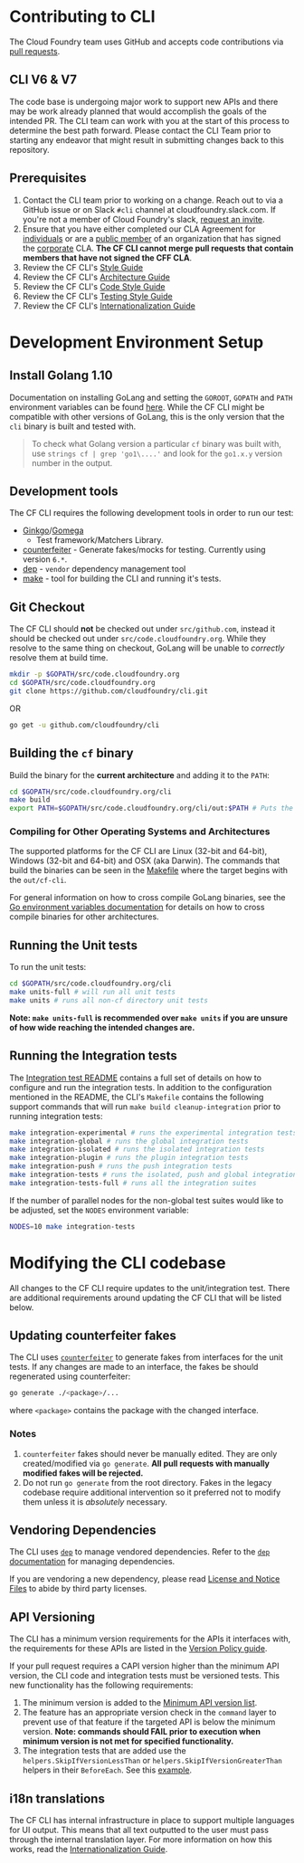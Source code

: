 # Contributing to CLI

The Cloud Foundry team uses GitHub and accepts code contributions via [pull
requests](https://help.github.com/articles/about-pull-requests/).

## CLI V6 & V7

The code base is undergoing major work to support new APIs and there may be work
already planned that would accomplish the goals of the intended PR. The CLI team
can work with you at the start of this process to determine the best path
forward. Please contact the CLI Team prior to starting any endeavor that might
result in submitting changes back to this repository.

## Prerequisites
1. Contact the CLI team prior to working on a change. Reach out to via a GitHub
   issue or on Slack `#cli` channel at cloudfoundry.slack.com. If you're not a
   member of Cloud Foundry's slack, [request an
   invite](https://slack.cloudfoundry.org/).
1. Ensure that you have either completed our CLA Agreement for
   [individuals](https://www.cloudfoundry.org/pdfs/CFF_Individual_CLA.pdf) or
   are a [public
   member](https://help.github.com/articles/publicizing-or-hiding-organization-membership/)
   of an organization that has signed the
   [corporate](https://www.cloudfoundry.org/pdfs/CFF_Corporate_CLA.pdf) CLA.
   **The CF CLI cannot merge pull requests that contain members that have not
   signed the CFF CLA**.
1. Review the CF CLI's [Style
   Guide](https://github.com/cloudfoundry/cli/wiki/CF-CLI-Style-Guide)
1. Review the CF CLI's [Architecture
   Guide](https://github.com/cloudfoundry/cli/wiki/Architecture-Guide)
1. Review the CF CLI's [Code Style
   Guide](https://github.com/cloudfoundry/cli/wiki/Code-Style-Guide)
1. Review the CF CLI's [Testing Style
   Guide](https://github.com/cloudfoundry/cli/wiki/Testing-Style-Guide)
1. Review the CF CLI's [Internationalization
   Guide](https://github.com/cloudfoundry/cli/wiki/Internationalization-Guide)

# Development Environment Setup

## Install Golang 1.10

Documentation on installing GoLang and setting the `GOROOT`, `GOPATH` and `PATH`
environment variables can be found [here](https://golang.org/doc/install). While
the CF CLI might be compatible with other versions of GoLang, this is the only
version that the `cli` binary is built and tested with.

> To check what Golang version a particular `cf` binary was built with, use
> `strings cf | grep 'go1\....'` and look for the `go1.x.y` version number in
> the output.

## Development tools

The CF CLI requires the following development tools in order to run our test:
- [Ginkgo](https://github.com/onsi/ginkgo)/[Gomega](https://github.com/onsi/gomega)
  - Test framework/Matchers Library.
- [counterfeiter](https://github.com/maxbrunsfeld/counterfeiter) - Generate
  fakes/mocks for testing. Currently using version `6.*`.
- [dep](https://github.com/golang/dep) - `vendor` dependency management tool
- [make](https://www.gnu.org/software/make/) - tool for building the CLI and
  running it's tests.

## Git Checkout

The CF CLI should **not** be checked out under `src/github.com`, instead it
should be checked out under `src/code.cloudfoundry.org`. While they resolve to
the same thing on checkout, GoLang will be unable to _correctly_ resolve them at
build time.

```bash
mkdir -p $GOPATH/src/code.cloudfoundry.org
cd $GOPATH/src/code.cloudfoundry.org
git clone https://github.com/cloudfoundry/cli.git
```

OR

```bash
go get -u github.com/cloudfoundry/cli
```

## Building the `cf` binary

Build the binary for the **current architecture** and adding it to the `PATH`:
```bash
cd $GOPATH/src/code.cloudfoundry.org/cli
make build
export PATH=$GOPATH/src/code.cloudfoundry.org/cli/out:$PATH # Puts the built CLI first in your PATH
```

### Compiling for Other Operating Systems and Architectures

The supported platforms for the CF CLI are Linux (32-bit and 64-bit), Windows
(32-bit and 64-bit) and OSX (aka Darwin). The commands that build the binaries
can be seen in the [Makefile](/Makefile) where the target begins with the
`out/cf-cli`.


For general information on how to cross compile GoLang binaries, see the [Go
environment variables
documentation](https://golang.org/doc/install/source#environment) for details on
how to cross compile binaries for other architectures.

## Running the Unit tests

To run the unit tests:
```bash
cd $GOPATH/src/code.cloudfoundry.org/cli
make units-full # will run all unit tests
make units # runs all non-cf directory unit tests
```

**Note: `make units-full` is recommended over `make units` if you are unsure of
how wide reaching the intended changes are.**

## Running the Integration tests

The [Integration test README](/integration/README.md) contains a full set of
details on how to configure and run the integration tests. In addition to the
configuration mentioned in the README, the CLI's `Makefile` contains the
following support commands that will run `make build cleanup-integration` prior
to running integration tests:

```bash
make integration-experimental # runs the experimental integration tests
make integration-global # runs the global integration tests
make integration-isolated # runs the isolated integration tests
make integration-plugin # runs the plugin integration tests
make integration-push # runs the push integration tests
make integration-tests # runs the isolated, push and global integration tests
make integration-tests-full # runs all the integration suites
```

If the number of parallel nodes for the non-global test suites would like to be
adjusted, set the `NODES` environment variable:

```bash
NODES=10 make integration-tests
```

# Modifying the CLI codebase

All changes to the CF CLI require updates to the unit/integration test. There
are additional requirements around updating the CF CLI that will be listed
below.

## Updating counterfeiter fakes

The CLI uses [`counterfeiter`](https://github.com/maxbrunsfeld/counterfeiter) to
generate fakes from interfaces for the unit tests. If any changes are made to an
interface, the fakes be should regenerated using counterfeiter:

```bash
go generate ./<package>/...
```

where `<package>` contains the package with the changed interface.

### Notes
1. `counterfeiter` fakes should never be manually edited. They are only
   created/modified via `go generate`. **All pull requests with manually modified
   fakes will be rejected.**
1. Do not run `go generate` from the root directory. Fakes in the legacy
   codebase require additional intervention so it preferred not to modify them
   unless it is _absolutely_ necessary.

## Vendoring Dependencies

The CLI uses [`dep`](https://github.com/golang/dep) to manage vendored
dependencies. Refer to the [`dep`
documentation](https://golang.github.io/dep/docs/daily-dep.html) for managing
dependencies.

If you are vendoring a new dependency, please read [License and Notice
Files](https://github.com/cloudfoundry/cli/wiki/License-and-Notice-Files) to
abide by third party licenses.

## API Versioning

The CLI has a minimum version requirements for the APIs it interfaces with, the
requirements for these APIs are listed in the [Version Policy
guide](https://github.com/cloudfoundry/cli/wiki/Versioning-Policy#cf-cli-minimum-supported-version).

If your pull request requires a CAPI version higher than the minimum API version,
the CLI code and integration tests must be versioned tests. This new
functionality has the following requirements:

1. The minimum version is added to the [Minimum API version
   list](/api/cloudcontroller/ccversion/minimum_version.go).
1. The feature has an appropriate version check in the `command` layer to prevent
   use of that feature if the targeted API is below the minimum version. **Note:
   commands should FAIL prior to execution when minimum version is not met for
   specified functionality.**
1. The integration tests that are added use the `helpers.SkipIfVersionLessThan`
   or `helpers.SkipIfVersionGreaterThan` helpers in their `BeforeEach`. See this
   [example](https://github.com/cloudfoundry/cli/blob/87aaed8215fad3b2077c6829d1812ead3902d5cf/integration/isolated/create_isolation_segment_command_test.go#L17).

## i18n translations

The CF CLI has internal infrastructure in place to support multiple languages
for UI output. This means that all text outputted to the user must pass through
the internal translation layer. For more information on how this works, read the
[Internationalization
Guide](https://github.com/cloudfoundry/cli/wiki/Internationalization-Guide).
